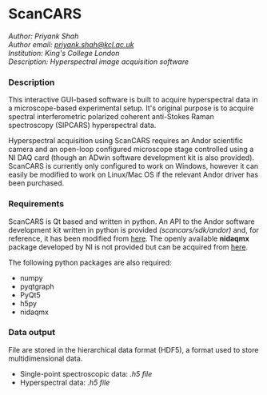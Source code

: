 # ScanCARS

*Author: Priyank Shah* <br />
*Author email: priyank.shah@kcl.ac.uk* <br />
*Institution: King's College London* <br />
*Description: Hyperspectral image acquisition software*

### Description
This interactive GUI-based software is built to acquire hyperspectral
data in a microscope-based experimental setup. It's original 
purpose is to acquire spectral interferometric polarized coherent 
anti-Stokes Raman spectroscopy (SIPCARS) hyperspectral data.

Hyperspectral acquisition using ScanCARS requires an Andor scientific camera
and an open-loop configured microscope stage controlled using a NI DAQ card 
(though an ADwin software development kit is also provided). ScanCARS is
currently only configured to work on Windows, however it can easily be modified
to work on Linux/Mac OS if the relevant Andor driver has been purchased.

### Requirements
ScanCARS is Qt based and written in python. An API to the Andor software development
kit written in python is provided *(scancars/sdk/andor)* and, for reference, it 
has been modified from [here](https://github.com/hamidohadi/pyandor). The openly
available **nidaqmx** package developed by NI is not provided but can be acquired 
from [here](https://github.com/ni/nidaqmx-python). 

The following python packages are also required:
+ numpy
+ pyqtgraph
+ PyQt5
+ h5py
+ nidaqmx

### Data output
File are stored in the hierarchical data format (HDF5), a format used to store
multidimensional data.  
+ Single-point spectroscopic data: *.h5 file*
+ Hyperspectral data: *.h5 file*


